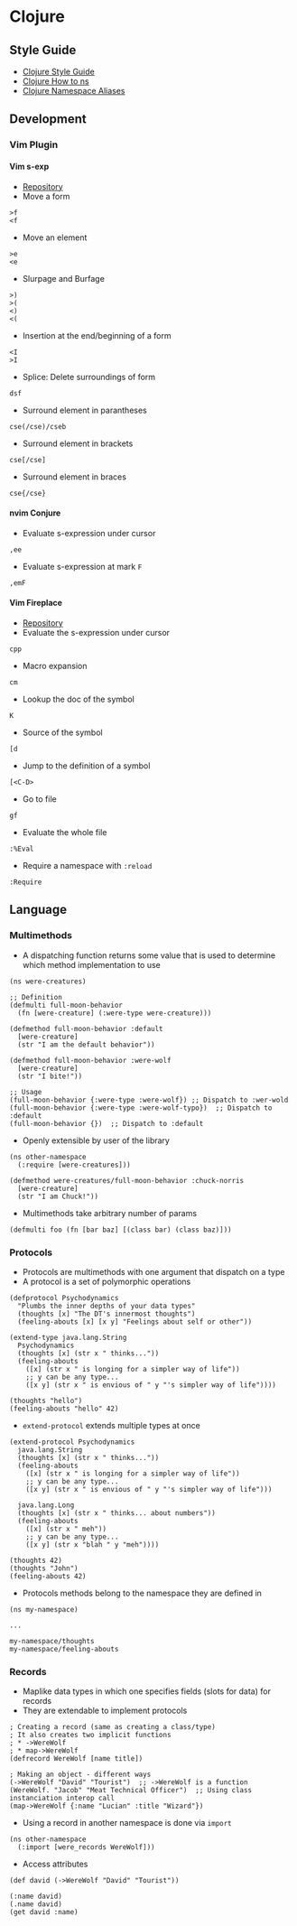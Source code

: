# Clojure

## Style Guide

* [Clojure Style Guide](https://github.com/Chouffe/clojure-style-guide)
* [Clojure How to ns](https://stuartsierra.com/2016/clojure-how-to-ns.html)
* [Clojure Namespace Aliases](https://stuartsierra.com/2015/05/10/clojure-namespace-aliases)

## Development

### Vim Plugin

#### Vim s-exp

* [Repository](https://github.com/tpope/vim-sexp-mappings-for-regular-people)
* Move a form
```
>f
<f
```
* Move an element
```
>e
<e
```
* Slurpage and Burfage
```
>)
>(
<)
<(
```
* Insertion at the end/beginning of a form
```
<I
>I
```
* Splice: Delete surroundings of form
```
dsf
```
* Surround element in parantheses
```
cse(/cse)/cseb
```
* Surround element in brackets
```
cse[/cse]
```
* Surround element in braces
```
cse{/cse}
```

#### nvim Conjure

* Evaluate s-expression under cursor
```
,ee
```
* Evaluate s-expression at mark `F`
```
,emF
```

#### Vim Fireplace

* [Repository](https://github.com/tpope/vim-fireplace)
* Evaluate the s-expression under cursor
```
cpp
```
* Macro expansion
```
cm
```
* Lookup the doc of the symbol
```
K
```
* Source of the symbol
```
[d
```
* Jump to the definition of a symbol
```
[<C-D>
```
* Go to file
```
gf
```
* Evaluate the whole file
```
:%Eval
```
* Require a namespace with `:reload`
```
:Require
```

## Language

### Multimethods

* A dispatching function returns some value that is used to determine which method implementation to use
```
(ns were-creatures)

;; Definition
(defmulti full-moon-behavior
  (fn [were-creature] (:were-type were-creature)))

(defmethod full-moon-behavior :default
  [were-creature]
  (str "I am the default behavior"))

(defmethod full-moon-behavior :were-wolf
  [were-creature]
  (str "I bite!"))

;; Usage
(full-moon-behavior {:were-type :were-wolf}) ;; Dispatch to :wer-wold
(full-moon-behavior {:were-type :were-wolf-typo})  ;; Dispatch to :default
(full-moon-behavior {})  ;; Dispatch to :default
```
* Openly extensible by user of the library
```
(ns other-namespace
  (:require [were-creatures]))

(defmethod were-creatures/full-moon-behavior :chuck-norris
  [were-creature]
  (str "I am Chuck!"))
```
* Multimethods take arbitrary number of params
```
(defmulti foo (fn [bar baz] [(class bar) (class baz)]))
```

### Protocols

* Protocols are multimethods with one argument that dispatch on a type
* A protocol is a set of polymorphic operations
```
(defprotocol Psychodynamics
  "Plumbs the inner depths of your data types"
  (thoughts [x] "The DT's innermost thoughts")
  (feeling-abouts [x] [x y] "Feelings about self or other"))

(extend-type java.lang.String
  Psychodynamics
  (thoughts [x] (str x " thinks..."))
  (feeling-abouts
    ([x] (str x " is longing for a simpler way of life"))
    ;; y can be any type...
    ([x y] (str x " is envious of " y "'s simpler way of life"))))

(thoughts "hello")
(feeling-abouts "hello" 42)
```
* `extend-protocol` extends multiple  types at once
```
(extend-protocol Psychodynamics
  java.lang.String
  (thoughts [x] (str x " thinks..."))
  (feeling-abouts
    ([x] (str x " is longing for a simpler way of life"))
    ;; y can be any type...
    ([x y] (str x " is envious of " y "'s simpler way of life")))

  java.lang.Long
  (thoughts [x] (str x " thinks... about numbers"))
  (feeling-abouts
    ([x] (str x " meh"))
    ;; y can be any type...
    ([x y] (str x "blah " y "meh"))))

(thoughts 42)
(thoughts "John")
(feeling-abouts 42)
```
* Protocols methods belong to the namespace they are defined in
```
(ns my-namespace)

...

my-namespace/thoughts
my-namespace/feeling-abouts
```

### Records

* Maplike data types in which one specifies fields (slots for data) for records
* They are extendable to implement protocols
```
; Creating a record (same as creating a class/type)
; It also creates two implicit functions
; * ->WereWolf
; * map->WereWolf
(defrecord WereWolf [name title])

; Making an object - different ways
(->WereWolf "David" "Tourist")  ;; ->WereWolf is a function
(WereWolf. "Jacob" "Meat Technical Officer")  ;; Using class instanciation interop call
(map->WereWolf {:name "Lucian" :title "Wizard"})
```
* Using a record in another namespace is done via `import`
```
(ns other-namespace
  (:import [were_records WereWolf]))
```
* Access attributes
```
(def david (->WereWolf "David" "Tourist"))

(:name david)
(.name david)
(get david :name)
```

